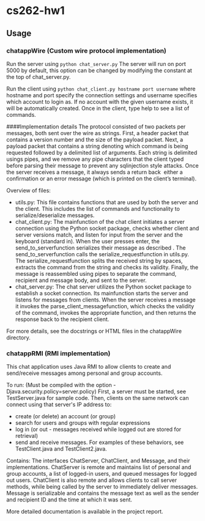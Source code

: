# cs262-hw1

## Usage 

### chatappWire (Custom wire protocol implementation)

Run the server using `python chat_server.py`
The server will run on port 5000 by default, this option can be changed by modifying the constant at the top of chat_server.py.

Run the client using `python chat_client.py hostname port username`
where hostname and port specify the connection settings and username specifies which account to login as. If no account with the given username exists, it will be automatically created. Once in the client, type help to see a list of commands. 

####Implementation details
The protocol consisted of two packets per messages, both sent over the wire as
strings. First, a header packet that contains a version number and the size of the
payload packet. Next, a payload packet that contains a string denoting which command
is being requested followed by a delimited list of arguments. Each string is delimited
usings pipes, and we remove any pipe characters that the client typed before parsing
their message to prevent any sql­injection style attacks. Once the server receives a
message, it always sends a return back ­ either a confirmation or an error message
(which is printed on the client’s terminal).

Overview of files:
* utils.py​: This file contains functions that are used by both the server and the
client. This includes the list of commands and functionality to serialize/deserialize
messages.
* chat_client.py​: The mainfunction of the chat client initiates a server connection
using the Python socket package, checks whether client and server versions
match, and listen for input from the server and the keyboard (standard in). When
the user presses enter, the send_to_serverfunction serializes their message as
described . The send_to_serverfunction calls the serialize_requestfunction
in utils.py. The serialize_requestfunction splits the received string by spaces,
extracts the command from the string and checks its validity. Finally, the
message is reassembled using pipes to separate the command, recipient and
message body, and sent to the server.
* chat_server.py​: The chat server utilizes the Python socket package to establish
a socket connection. Its mainfunction starts the server and listens for messages
from clients. When the server receives a message it invokes the
parse_client_messagefunction, which checks the validity of the command,
invokes the appropriate function, and then returns the response back to the
recipient client.

For more details, see the docstrings or HTML files in the chatappWire directory. 

### chatappRMI (RMI implementation)

This chat application uses Java RMI to allow clients to create and send/receive
messages among personal and group accounts. 

To run:
(Must be compiled with the option -Djava.security.policy=server.policy)
First, a server must be started, see TestServer.java for sample code.
Then, clients on the same network can connect using that server's IP address to:
- create (or delete) an account (or group)
- search for users and groups with regular expressions
- log in (or out - messages received while logged out are stored for retrieval)
- send and receive messages.
For examples of these behaviors, see TestClient.java and TestClient2.java.

Contains:
The interfaces ChatServer, ChatClient, and Message, and their implementations.
ChatServer is remote and maintains list of personal and group accounts,
a list of logged-in users, and queued messages for logged out users.
ChatClient is also remote and allows clients to call server methods, while
being called by the server to immediately deliver messages.
Message is serializable and contains the message text as well as the sender
and recipient ID and the time at which it was sent.

More detailed documentation is available in the project report.
